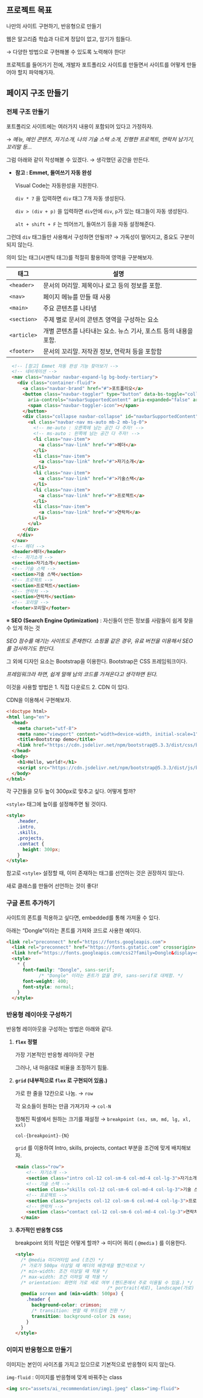 ## 프로젝트 목표

나만의 사이트 구현하기, 반응형으로 만들기

웹은 알고리즘 학습과 다르게 정답이 없고, 암기가 힘들다.

→ 다양한 방법으로 구현해볼 수 있도록 노력해야 한다!

프로젝트를 들어가기 전에, 개발자 포트폴리오 사이트를 만들면서 사이트를 어떻게 만들어야 할지 파악해가자.

## 페이지 구조 만들기

### 전체 구조 만들기

포트폴리오 사이트에는 여러가지 내용이 포함되어 있다고 가정하자.

→ *메뉴, 메인 콘텐츠, 자기소개, 나의 기술 스택 소개, 진행한 프로젝트, 연락처 남기기, 꼬리말 등…*

그럼 아래와 같이 작성해볼 수 있겠다. → 생각했던 공간을 만든다.

- **참고 : Emmet, 들여쓰기 자동 완성**
    
    Visual Code는 자동완성을 지원한다.
    
     `div * 7` 을 입력하면 `div` 태그 7개 자동 생성된다.
    
    `div > (div + p)` 을 입력하면 `div`안에 `div`, `p`가 있는 태그들이 자동 생성된다.
    
    `alt + shift + F` 는 띄어쓰기, 들여쓰기 등을 자동 설정해준다.
    

그런데 `div` 태그들만 사용해서 구성하면 안될까? → 가독성이 떨어지고, 중요도 구분이 되지 않는다.

의미 있는 태그(시맨틱 태그)를 적절히 활용하여 영역을 구분해보자.

| **태그** | **설명** |
| --- | --- |
| `<header>` | 문서의 머리말. 제목이나 로고 등의 정보를 포함. |
| `<nav>`  | 페이지 메뉴를 만들 때 사용 |
| `<main>` | 주요 콘텐츠를 나타냄 |
| `<section>` | 주제 별로 문서의 콘텐츠 영역을 구성하는 요소 |
| `<article>` | 개별 콘텐츠를 나타내는 요소. 뉴스 기사, 포스트 등의 내용을 포함. |
| `<footer>`  | 문서의 꼬리말. 저작권 정보, 연락처 등을 포함함 |

```html
  <!-- [참고] Emmet 자동 완성 기능 찾아보기 -->
  <!-- 네비게이션 -->
  <nav class="navbar navbar-expand-lg bg-body-tertiary">
    <div class="container-fluid">
      <a class="navbar-brand" href="#">포트폴리오</a>
      <button class="navbar-toggler" type="button" data-bs-toggle="collapse" data-bs-target="#navbarSupportedContent"
        aria-controls="navbarSupportedContent" aria-expanded="false" aria-label="Toggle navigation">
        <span class="navbar-toggler-icon"></span>
      </button>
      <div class="collapse navbar-collapse" id="navbarSupportedContent">
        <ul class="navbar-nav ms-auto mb-2 mb-lg-0">
          <!-- me-auto : 오른쪽에 남는 공간 다 주자! -->
          <!-- ms-auto : 왼쪽에 남는 공간 다 주자! -->
          <li class="nav-item">
            <a class="nav-link" href="#">헤더</a>
          </li>
          <li class="nav-item">
            <a class="nav-link" href="#">자기소개</a>
          </li>
          <li class="nav-item">
            <a class="nav-link" href="#">기술스택</a>
          </li>
          <li class="nav-item">
            <a class="nav-link" href="#">프로젝트</a>
          </li>
          <li class="nav-item">
            <a class="nav-link" href="#">연락처</a>
          </li>
        </ul>
      </div>
    </div>
  </nav>
  <!-- 헤더 -->
  <header>헤더</header>
  <!-- 자기소개 -->
  <section>자기소개</section>
  <!-- 기술 스택 -->
  <section>기술 스택</section>
  <!-- 프로젝트 -->
  <section>프로젝트</section>
  <!-- 연락처 -->
  <section>연락처</section>
  <!-- 꼬리말 -->
  <footer>꼬리말</footer>
```

※ **SEO (Search Engine Optimization)** : 자신들이 만든 정보를 사람들이 쉽게 찾을 수 있게 하는 것

*SEO 점수를 매기는 사이트도 존재한다. 쇼핑몰 같은 경우, 유료 버전을 이용해서 SEO를 검사하기도 한단다.*

그 외에 디자인 요소는 Bootstrap을 이용한다. Bootstrap은 CSS 프레임워크이다.

*프레임워크라 하면, 쉽게 말해 남의 코드를 가져온다고 생각하면 된다.*

이것을 사용할 방법은 1. 직접 다운로드 2. CDN 이 있다.

CDN을 이용해서 구현해보자.

```html
<!doctype html>
<html lang="en">
  <head>
    <meta charset="utf-8">
    <meta name="viewport" content="width=device-width, initial-scale=1">
    <title>Bootstrap demo</title>
    <link href="https://cdn.jsdelivr.net/npm/bootstrap@5.3.3/dist/css/bootstrap.min.css" rel="stylesheet" integrity="sha384-QWTKZyjpPEjISv5WaRU9OFeRpok6YctnYmDr5pNlyT2bRjXh0JMhjY6hW+ALEwIH" crossorigin="anonymous">
  </head>
  <body>
    <h1>Hello, world!</h1>
    <script src="https://cdn.jsdelivr.net/npm/bootstrap@5.3.3/dist/js/bootstrap.bundle.min.js" integrity="sha384-YvpcrYf0tY3lHB60NNkmXc5s9fDVZLESaAA55NDzOxhy9GkcIdslK1eN7N6jIeHz" crossorigin="anonymous"></script>
  </body>
</html>
```

각 구간들을 모두 높이 300px로 맞추고 싶다. 어떻게 할까?

`<style>` 태그에 높이를 설정해주면 될 것이다.

```html
<style>
    .header,
    .intro,
    .skills,
    .projects,
    .contact {
      height: 300px;
    }
</style>
```

참고로 `<style>` 설정할 때, 이미 존재하는 태그를 선언하는 것은 권장하지 않는다.

새로 클래스를 만들어 선언하는 것이 좋다!

### 구글 폰트 추가하기

사이트의 폰트를 적용하고 싶다면, embedded를 통해 가져올 수 있다.

아래는 “Dongle”이라는 폰트를 가져와 코드로 사용한 예이다.

```html
<link rel="preconnect" href="https://fonts.googleapis.com">
  <link rel="preconnect" href="https://fonts.gstatic.com" crossorigin>
  <link href="https://fonts.googleapis.com/css2?family=Dongle&display=swap" rel="stylesheet">
  <style>
    * {
      font-family: "Dongle", sans-serif;
			/* "Dongle" 이라는 폰트가 없을 경우, sans-serif로 대체함. */
      font-weight: 400;
      font-style: normal;
    }
  </style>
```

### 반응형 레이아웃 구성하기

반응형 레이아웃을 구성하는 방법은 아래와 같다.

1. **`flex` 정렬**
    
    가장 기본적인 반응형 레이아웃 구현
    
    그러나, 내 마음대로 비율을 조정하기 힘듦.
    
2. **`grid` (내부적으로 `flex` 로 구현되어 있음.)**
    
    가로 한 줄을 12칸으로 나눔. → `row`
    
    각 요소들이 원하는 만큼 가져가자 → `col-N` 
    
    정해진 픽셀에서 원하는 크기를 재설정 → `breakpoint (xs, sm, md, lg, xl, xxl)` 
    
    `col-{breakpoint}-{N}` 
    
    `grid` 를 이용하여 Intro, skills, projects, contact 부분을 조건에 맞게 배치해보자.
    
    ```html
    <main class="row">
        <!-- 자기소개 -->
        <section class="intro col-12 col-sm-6 col-md-4 col-lg-3">자기소개</section>
        <!-- 기술 스택 -->
        <section class="skills col-12 col-sm-6 col-md-4 col-lg-3">기술 스택</section>
        <!-- 프로젝트 -->
        <section class="projects col-12 col-sm-6 col-md-4 col-lg-3">프로젝트</section>
        <!-- 연락처 -->
        <section class="contact col-12 col-sm-6 col-md-4 col-lg-3">연락처</section>
      </main>
    ```
    
3. **추가적인 반응형 CSS**
    
    breakpoint 외의 작업은 어떻게 할까? → 미디어 쿼리 ( `@media` ) 를 이용한다.
    
    ```html
    <style>
      /* @media 미디어타입 and (조건) */
      /* 가로가 500px 이상일 때 헤더의 배경색을 빨간색으로 */
      /* min-width: 조건 이상일 때 적용 */
      /* max-width: 조건 이하일 때 적용 */
      /* orientation: 화면의 가로 세로 여부 (핸드폰에서 주로 이용될 수 있음.) */
    								  /* portrait(세로), landscape(가로) */
      @media screen and (min-width: 500px) {
        .header {
          background-color: crimson;
          /* transition: 변할 때 부드럽게 전환 */
          transition: background-color 2s ease;
        }
      }
    </style>
    ```
    

### 이미지 반응형으로 만들기

이미지는 본인이 사이즈를 가지고 있으므로 기본적으로 반응형이 되지 않는다. 

`img-fluid` : 이미지를 반응형에 맞게 바꿔주는 class

```html
<img src="assets/ai_recommendation/img1.jpeg" class="img-fluid">
```